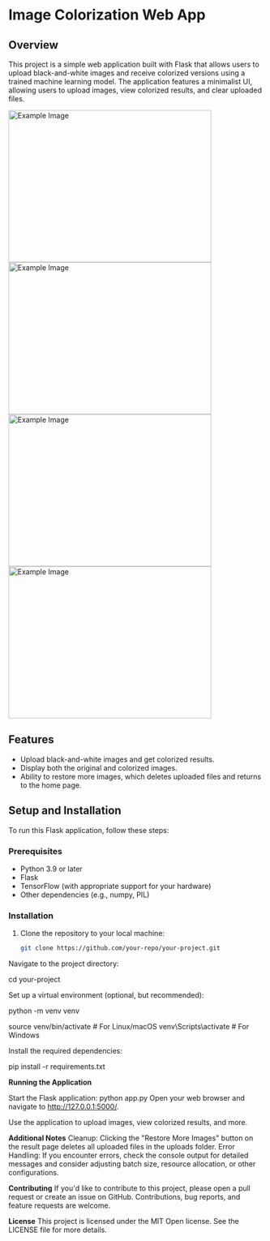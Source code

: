 # Image Colorization Web App

## Overview
This project is a simple web application built with Flask that allows users to upload black-and-white images and receive colorized versions using a trained machine learning model. The application features a minimalist UI, allowing users to upload images, view colorized results, and clear uploaded files.

<!-- Demo Screenshot 1 -->
<img src="https://github.com/akashhdev/imageRestorization/assets/89295808/0e6bdad0-7a92-4e06-aa44-0dbee2924df6" alt="Example Image" width="400" height="300"/>

<!-- Demo Screenshot 2 -->
<img src="https://github.com/akashhdev/imageRestorization/assets/89295808/6b1ee30b-89e1-452a-a109-af2064f08d37" alt="Example Image" width="400" height="300"/>

<!-- Demo Screenshot 3 -->
<img src="https://github.com/akashhdev/imageRestorization/assets/89295808/e0f1e57d-724d-412b-9bcc-55dca9d198c8" alt="Example Image" width="400" height="300"/>

<!-- Demo Screenshot 4 -->
<img src="https://github.com/akashhdev/imageRestorization/assets/89295808/ad5492c2-b5c6-4d46-a4dd-42c533aba3fb" alt="Example Image" width="400" height="300"/>


## Features
- Upload black-and-white images and get colorized results.
- Display both the original and colorized images.
- Ability to restore more images, which deletes uploaded files and returns to the home page.

## Setup and Installation
To run this Flask application, follow these steps:

### Prerequisites
- Python 3.9 or later
- Flask
- TensorFlow (with appropriate support for your hardware)
- Other dependencies (e.g., numpy, PIL)

### Installation
1. Clone the repository to your local machine:
   ```bash
   git clone https://github.com/your-repo/your-project.git

Navigate to the project directory:

cd your-project


Set up a virtual environment (optional, but recommended):

python -m venv venv

source venv/bin/activate  # For Linux/macOS
venv\Scripts\activate  # For Windows

Install the required dependencies:

pip install -r requirements.txt

**Running the Application**

Start the Flask application:
python app.py
Open your web browser and navigate to http://127.0.0.1:5000/.

Use the application to upload images, view colorized results, and more.


**Additional Notes**
Cleanup: Clicking the "Restore More Images" button on the result page deletes all uploaded files in the uploads folder.
Error Handling: If you encounter errors, check the console output for detailed messages and consider adjusting batch size, resource allocation, or other configurations.

**Contributing**
If you'd like to contribute to this project, please open a pull request or create an issue on GitHub. Contributions, bug reports, and feature requests are welcome.

**License**
This project is licensed under the MIT Open license. See the LICENSE file for more details.
